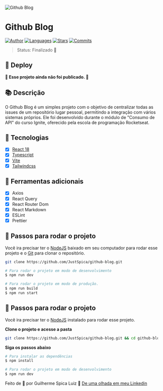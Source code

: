 ![Github Blog](https://github.com/JustSpica/github-blog/assets/75824415/80ea35d1-58cd-4c16-bad8-97e779d8704a)

# Github Blog
[![Author](https://img.shields.io/badge/author-JustSpica-3294F8?style=flat-square)](https://github.com/JustSpica)
[![Languages](https://img.shields.io/github/languages/count/JustSpica/github-blog?color=3294F8&style=flat-square)](#)
[![Stars](https://img.shields.io/github/stars/JustSpica/github-blog?color=3294F8&style=flat-square)](https://github.com/JustSpica/github-blog/stargazers)
[![Commits](https://img.shields.io/github/last-commit/JustSpica/github-blog?color=3294F8&style=flat-square)](#)

> Status: Finalizado 🎉

## 📢 Deploy
**🚧 Esse projeto ainda não foi publicado. 🚧**

## 📚 Descrição

O Github Blog é um simples projeto com o objetivo de centralizar todas as issues de um repositório lugar pessoal, permitindo 
a integração com vários sistemas próprios. Ele foi desenvolvido durante o módulo de "Consumo de API" do curso Ignite, oferecido pela escola de programação Rocketseat.

## 🌟 Tecnologias
- [X] [React 18](https://react.dev/)
- [X] [Typescript](https://www.typescriptlang.org/)
- [X] [Vite](https://vitejs.dev/)
- [X] [Tailwindcss](https://tailwindcss.com/)

## 🔨 Ferramentas adicionais
- [X] Axios
- [X] React Query
- [X] React Router Dom
- [X] React Markdown
- [X] ESLint
- [X] Prettier

## 🚪 Passos para rodar o projeto
Você ira precisar ter o [NodeJS](https://nodejs.org/en/) baixado em seu computador para rodar esse projeto e o [Git](https://git-scm.com/downloads) para clonar o repositório.
```bash
git clone https://github.com/JustSpica/github-blog.git

# Para rodar o projeto em modo de desenvolvimento
$ npm run dev

# Para rodar o projeto em modo de produção.
$ npm run build
$ npm run start
```

## 🚪 Passos para rodar o projeto
Você ira precisar ter o [NodeJS](https://nodejs.org/en/) instalado para rodar esse projeto.

**Clone o projeto e acesse a pasta**
```bash
git clone https://github.com/JustSpica/github-blog.git && cd github-blog
```

**Siga os passos abaixo**

```bash
# Para instalar as dependências
$ npm install

# Para rodar o projeto em modo de desenvolvimento
$ npm run dev
```

Feito de 💖 por Guilherme Spica Luiz 👋 [De uma olhada em meu Linkedin](https://www.linkedin.com/in/guilhermespicaluiz)
